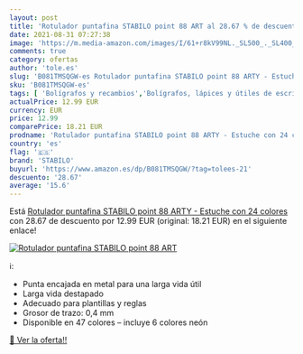 ```yaml
---
layout: post
title: 'Rotulador puntafina STABILO point 88 ART al 28.67 % de descuento'
date: 2021-08-31 07:27:38
image: 'https://m.media-amazon.com/images/I/61+r8kV99NL._SL500_._SL400_.jpg'
comments: true
category: ofertas
author: 'tole.es'
slug: 'B081TMSQGW-es Rotulador puntafina STABILO point 88 ARTY - Estuche con 24...'
sku: 'B081TMSQGW-es'
tags: [ 'Bolígrafos y recambios','Bolígrafos, lápices y útiles de escritura','Oficina y papelería','Rotuladores de punta fina','rotulador','stabilo', ]
actualPrice: 12.99 EUR
currency: EUR
price: 12.99
comparePrice: 18.21 EUR
prodname: 'Rotulador puntafina STABILO point 88 ARTY - Estuche con 24 colores'
country: 'es'
flag: '🇪🇸'
brand: 'STABILO'
buyurl: 'https://www.amazon.es/dp/B081TMSQGW/?tag=tolees-21'
descuento: '28.67'
average: '15.6'
---
```


Está [Rotulador puntafina STABILO point 88 ARTY - Estuche con 24 colores](https://www.amazon.es/dp/B081TMSQGW/?tag=tolees-21) con 28.67 de descuento por 12.99 EUR (original: 18.21 EUR) en el siguiente enlace!

[![Rotulador puntafina STABILO point 88 ART](https://m.media-amazon.com/images/I/61+r8kV99NL._SL500_._SL400_.jpg)](https://www.amazon.es/dp/B081TMSQGW/?tag=tolees-21)

ℹ️:

- Punta encajada en metal para una larga vida útil
- Larga vida destapado
- Adecuado para plantillas y reglas
- Grosor de trazo: 0,4 mm
- Disponible en 47 colores – incluye 6 colores neón

[🛒 Ver la oferta!!](https://www.amazon.es/dp/B081TMSQGW/?tag=tolees-21)
